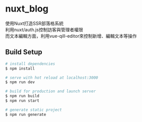 # nuxt_blog

使用Nuxt打造SSR部落格系統  
利用nuxt/auth.js控制訪客與管理者權限  
而文本編輯方面，利用vue-qill-editor來控制新增、編輯文本等操作  

## Build Setup

```bash
# install dependencies
$ npm install

# serve with hot reload at localhost:3000
$ npm run dev

# build for production and launch server
$ npm run build
$ npm run start

# generate static project
$ npm run generate
```
